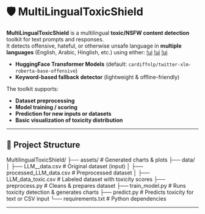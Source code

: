 # 🛡️ MultiLingualToxicShield

**MultiLingualToxicShield** is a multilingual **toxic/NSFW content detection** toolkit for text prompts and responses.  
It detects offensive, hateful, or otherwise unsafe language in **multiple languages** (English, Arabic, Hinglish, etc.) using either:
[!ui](assets/toxicity_by_language.png)
[!ui](assets/toxicity_pie_chart.png)
[!ui](assets/image.png)

- **HuggingFace Transformer Models** (default: `cardiffnlp/twitter-xlm-roberta-base-offensive`)  
- **Keyword-based fallback detector** (lightweight & offline-friendly)

The toolkit supports:
- **Dataset preprocessing**
- **Model training / scoring**
- **Prediction for new inputs or datasets**
- **Basic visualization of toxicity distribution**

---

## 📂 Project Structure
MultilingualToxicShield/
├── assets/ # Generated charts & plots
├── data/
│ ├── LLM__data.csv # Original dataset (input)
│ ├── processed_LLM_data.csv # Preprocessed dataset
│ ├── LLM_data_toxic.csv # Labeled dataset with toxicity scores
├── preprocess.py # Cleans & prepares dataset
├── train_model.py # Runs toxicity detection & generates charts
├── predict.py # Predicts toxicity for text or CSV input
└── requirements.txt # Python dependencies

---

